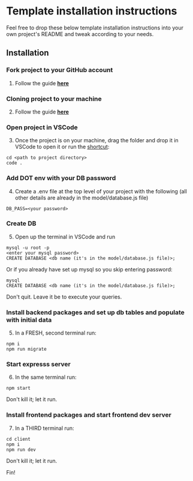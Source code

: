 # Template installation instructions

Feel free to drop these below template installation instructions into your own project's README and tweak according to your needs.

## Installation

### Fork project to your GitHub account

1. Follow the guide [**here**](https://docs.github.com/en/pull-requests/collaborating-with-pull-requests/working-with-forks/fork-a-repo#forking-a-repository)

### Cloning project to your machine

2. Follow the guide [**here**](https://docs.github.com/en/pull-requests/collaborating-with-pull-requests/working-with-forks/fork-a-repo#cloning-your-forked-repository)

### Open project in VSCode

3. Once the project is on your machine, drag the folder and drop it in VSCode to open it or run the [shortcut](https://www.freecodecamp.org/news/how-to-open-visual-studio-code-from-your-terminal/):

```
cd <path to project directory>
code .
```

### Add DOT env with your DB password

4. Create a .env file at the top level of your project with the following (all other details are already in the model/database.js file)

```
DB_PASS=<your password>
```

### Create DB

5. Open up the terminal in VSCode and run

```
mysql -u root -p
<enter your mysql password>
CREATE DATABASE <db name (it's in the model/database.js file)>;
```

Or if you already have set up mysql so you skip entering password:

```
mysql
CREATE DATABASE <db name (it's in the model/database.js file)>;
```

Don't quit. Leave it be to execute your queries.

### Install backend packages and set up db tables and populate with initial data

5. In a FRESH, second terminal run:

```
npm i
npm run migrate
```

### Start expresss server

6. In the same terminal run:

```
npm start
```

Don't kill it; let it run.

### Install frontend packages and start frontend dev server

7. In a THIRD terminal run:

```
cd client
npm i
npm run dev
```

Don't kill it; let it run.

Fin!
